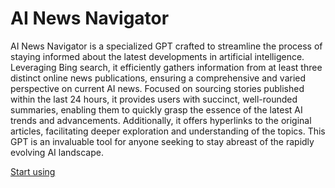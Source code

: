 # AI News Navigator

AI News Navigator is a specialized GPT crafted to streamline the process of staying informed about the latest developments in artificial intelligence. Leveraging Bing search, it efficiently gathers information from at least three distinct online news publications, ensuring a comprehensive and varied perspective on current AI news. Focused on sourcing stories published within the last 24 hours, it provides users with succinct, well-rounded summaries, enabling them to quickly grasp the essence of the latest AI trends and advancements. Additionally, it offers hyperlinks to the original articles, facilitating deeper exploration and understanding of the topics. This GPT is an invaluable tool for anyone seeking to stay abreast of the rapidly evolving AI landscape.

[Start using](https://chat.openai.com/g/g-Yqe2BgTVs)